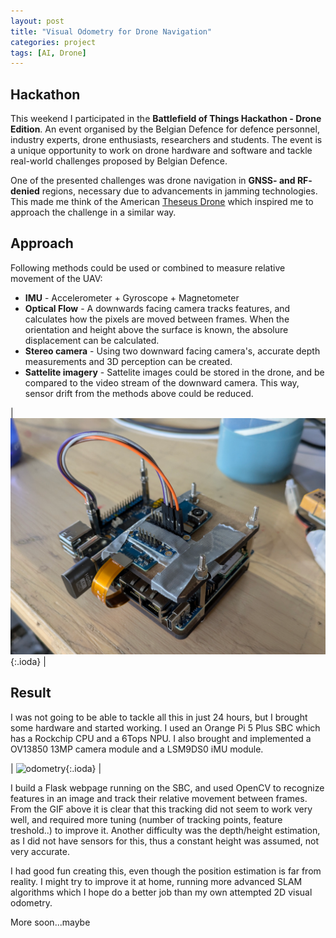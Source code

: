 ```yaml
---
layout: post
title: "Visual Odometry for Drone Navigation"
categories: project
tags: [AI, Drone]
---
```


## Hackathon
This weekend I participated in the **Battlefield of Things Hackathon - Drone Edition**. An event organised by the Belgian Defence for defence personnel, industry experts, drone enthusiasts, researchers and students. The event is a unique opportunity to work on drone hardware and software and tackle real-world challenges proposed by Belgian Defence.

One of the presented challenges was drone navigation in **GNSS- and RF- denied** regions, necessary due to advancements in jamming technologies. This made me think of the American [Theseus Drone](https://www.theseus.us/) which inspired me to approach the challenge in a similar way.

## Approach
Following methods could be used or combined to measure relative movement of the UAV:
- **IMU** - Accelerometer + Gyroscope + Magnetometer
- **Optical Flow** - A downwards facing camera tracks features, and calculates how the pixels are moved between frames. When the orientation and height above the surface is known, the absolure displacement can be calculated.
- **Stereo camera** - Using two downward facing camera's, accurate depth measurements and 3D perception can be created.
- **Sattelite imagery** - Sattelite images could be stored in the drone, and be compared to the video stream of the downward camera. This way, sensor drift from the methods above could be reduced.

| ![orangepi](/assets/img/projects/hackathon2/visual_odometry.png){:.ioda} |


## Result
I was not going to be able to tackle all this in just 24 hours, but I brought some hardware and started working. I used an Orange Pi 5 Plus SBC which has a Rockchip CPU and a 6Tops NPU. I also brought and implemented a OV13850 13MP camera module and a LSM9DS0 iMU module.

 | ![odometry](/assets/img/projects/hackathon2/visual_odometry.gif){:.ioda} |

I build a Flask webpage running on the SBC, and used OpenCV to recognize features in an image and track their relative movement between frames. From the GIF above it is clear that this tracking did not seem to work very well, and required more tuning (number of tracking points, feature treshold..) to improve it. Another difficulty was the depth/height estimation, as I did not have sensors for this, thus a constant height was assumed, not very accurate.

I had good fun creating this, even though the position estimation is far from reality. I might try to improve it at home, running more advanced SLAM algorithms which I hope do a better job than my own attempted 2D visual odometry.

More soon...maybe